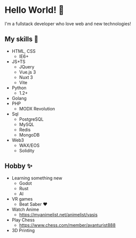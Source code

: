 # Hello World! 👋

I'm a fullstack developer who love web and new technologies! 

## My skills 📜

- HTML, CSS
    - IE6+
- JS+TS
    - JQuery
    - Vue.js 3
    - Nuxt 3 
    - Vite
- Python
    - 1.2+
- Golang
- PHP
    - MODX Revolution
- Sql
    - PostgreSQL
    - MySQL
    - Redis
    - MongoDB
- Web3
    - WAX/EOS
    - Solidity

## Hobby ✨
- Learning something new
    - Godot
    - Rust
    - AI
- VR games
    - Beat Saber ❤️
- Watch Anime
    - https://myanimelist.net/animelist/vasis
- Play Chess
    - https://www.chess.com/member/avanturist888
- 3D Printing